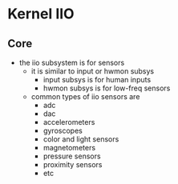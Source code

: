 Kernel IIO
==========

## Core

- the iio subsystem is for sensors
  - it is similar to input or hwmon subsys
    - input subsys is for human inputs
    - hwmon subsys is for low-freq sensors
  - common types of iio sensors are
    - adc
    - dac
    - accelerometers
    - gyroscopes
    - color and light sensors
    - magnetometers
    - pressure sensors
    - proximity sensors
    - etc

